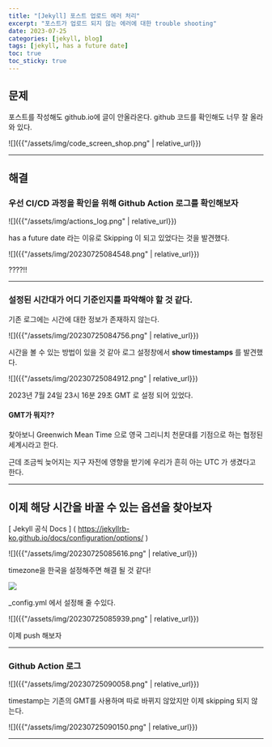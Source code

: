 ```yaml
---
title: "[Jekyll] 포스트 업로드 에러 처리"
excerpt: "포스트가 업로드 되지 않는 에러에 대한 trouble shooting"
date: 2023-07-25
categories: [jekyll, blog]
tags: [jekyll, has a future date]
toc: true
toc_sticky: true
---
```


## 문제

포스트를 작성해도 github.io에 글이 안올라온다.
github 코드를 확인해도 너무 잘 올라와 있다.

![]({{"/assets/img/code_screen_shop.png" | relative_url}})

---

## 해결

### 우선 CI/CD 과정을 확인을 위해 Github Action 로그를 확인해보자


![]({{"/assets/img/actions_log.png" | relative_url}})

has a future date 라는 이유로 Skipping 이 되고 있었다는 것을 발견했다.

![]({{"/assets/img/20230725084548.png" | relative_url}})

????!!

---


### 설정된 시간대가 어디 기준인지를 파악해야 할 것 같다.

기존 로그에는 시간에 대한 정보가 존재하지 않는다.

![]({{"/assets/img/20230725084756.png" | relative_url}})

시간을 볼 수 있는 방법이 있을 것 같아 로그 설정창에서 **show timestamps** 를 발견했다.

![]({{"/assets/img/20230725084912.png" | relative_url}})

2023년 7월 24일 23시 16분 29초 GMT 로 설정 되어 있었다.

#### GMT가 뭐지??

찾아보니 Greenwich Mean Time 으로 영국 그리니치 천문대를 기점으로 하는 협정된 세계시라고 한다.

근데 조금씩 늦어지는 지구 자전에 영향을 받기에 우리가 흔히 아는 UTC 가 생겼다고 한다.

---


## 이제 해당 시간을 바꿀 수 있는 옵션을 찾아보자

[ Jekyll 공식 Docs ] ( https://jekyllrb-ko.github.io/docs/configuration/options/ )

![]({{"/assets/img/20230725085616.png" | relative_url}})

timezone을 한국을 설정해주면 해결 될 것 같다!

![](./asserts/20230725085753.png)

_config.yml 에서 설정해 줄 수있다.

![]({{"/assets/img/20230725085939.png" | relative_url}})

이제 push 해보자

---

### Github Action 로그


![]({{"/assets/img/20230725090058.png" | relative_url}})

timestamp는 기존의 GMT를 사용하며 따로 바뀌지 않았지만 이제 skipping 되지 않는다.


![]({{"/assets/img/20230725090150.png" | relative_url}})

---
